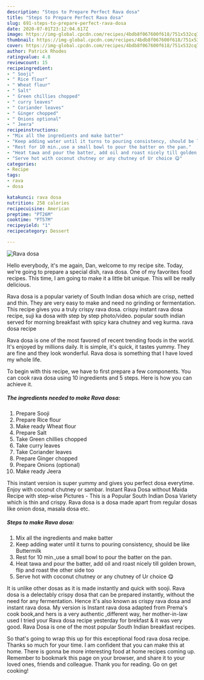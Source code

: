 ```yaml
---
description: "Steps to Prepare Perfect Rava dosa"
title: "Steps to Prepare Perfect Rava dosa"
slug: 691-steps-to-prepare-perfect-rava-dosa
date: 2020-07-01T23:12:04.617Z
image: https://img-global.cpcdn.com/recipes/4bdb8f067600f618/751x532cq70/rava-dosa-recipe-main-photo.jpg
thumbnail: https://img-global.cpcdn.com/recipes/4bdb8f067600f618/751x532cq70/rava-dosa-recipe-main-photo.jpg
cover: https://img-global.cpcdn.com/recipes/4bdb8f067600f618/751x532cq70/rava-dosa-recipe-main-photo.jpg
author: Patrick Rhodes
ratingvalue: 4.8
reviewcount: 15
recipeingredient:
- " Sooji"
- " Rice flour"
- " Wheat flour"
- " Salt"
- " Green chillies chopped"
- " curry leaves"
- " Coriander leaves"
- " Ginger chopped"
- " Onions optional"
- " Jeera"
recipeinstructions:
- "Mix all the ingredients and make batter"
- "Keep adding water until it turns to pouring consistency, should be like Buttermilk"
- "Rest for 10 min.,use a small bowl to pour the batter on the pan."
- "Heat tawa and pour the batter, add oil and roast nicely till golden brown, flip and roast the other side too"
- "Serve hot with coconut chutney or any chutney of Ur choice 😋"
categories:
- Recipe
tags:
- rava
- dosa

katakunci: rava dosa 
nutrition: 258 calories
recipecuisine: American
preptime: "PT26M"
cooktime: "PT57M"
recipeyield: "1"
recipecategory: Dessert

---
```



![Rava dosa](https://img-global.cpcdn.com/recipes/4bdb8f067600f618/751x532cq70/rava-dosa-recipe-main-photo.jpg)

Hello everybody, it's me again, Dan, welcome to my recipe site. Today, we're going to prepare a special dish, rava dosa. One of my favorites food recipes. This time, I am going to make it a little bit unique. This will be really delicious.

Rava dosa is a popular variety of South Indian dosa which are crisp, netted and thin. They are very easy to make and need no grinding or fermentation. This recipe gives you a truly crispy rava dosa. crispy instant rava dosa recipe, suji ka dosa with step by step photo/video. popular south indian served for morning breakfast with spicy kara chutney and veg kurma. rava dosa recipe

Rava dosa is one of the most favored of recent trending foods in the world. It's enjoyed by millions daily. It is simple, it's quick, it tastes yummy. They are fine and they look wonderful. Rava dosa is something that I have loved my whole life.


To begin with this recipe, we have to first prepare a few components. You can cook rava dosa using 10 ingredients and 5 steps. Here is how you can achieve it.

<!--inarticleads1-->

##### The ingredients needed to make Rava dosa:

1. Prepare  Sooji
1. Prepare  Rice flour
1. Make ready  Wheat flour
1. Prepare  Salt
1. Take  Green chillies chopped
1. Take  curry leaves
1. Take  Coriander leaves
1. Prepare  Ginger chopped
1. Prepare  Onions (optional)
1. Make ready  Jeera


This instant version is super yummy and gives you perfect dosa everytime. Enjoy with coconut chutney or sambar. Instant Rava Dosa without Maida Recipe with step-wise Pictures - This is a Popular South Indian Dosa Variety which is thin and crispy. Rava dosa is a dosa made apart from regular dosas like onion dosa, masala dosa etc. 

<!--inarticleads2-->

##### Steps to make Rava dosa:

1. Mix all the ingredients and make batter
1. Keep adding water until it turns to pouring consistency, should be like Buttermilk
1. Rest for 10 min.,use a small bowl to pour the batter on the pan.
1. Heat tawa and pour the batter, add oil and roast nicely till golden brown, flip and roast the other side too
1. Serve hot with coconut chutney or any chutney of Ur choice 😋


It is unlike other dosas as it is made instantly and quick with sooji. Rava dosa is a delectably crispy dosa that can be prepared instantly, without the need for any fermentation. Hence it&#39;s also known as crispy rava dosa and instant rava dosa. My version is Instant rava dosa adapted from Prema&#39;s cook book,and hers is a very authentic ,different way, her mother-in-law used I tried your Rava dosa recipe yesterday for brekfast &amp; it was very good. Rava Dosa is one of the most popular South Indian breakfast recipes. 

So that's going to wrap this up for this exceptional food rava dosa recipe. Thanks so much for your time. I am confident that you can make this at home. There is gonna be more interesting food at home recipes coming up. Remember to bookmark this page on your browser, and share it to your loved ones, friends and colleague. Thank you for reading. Go on get cooking!
